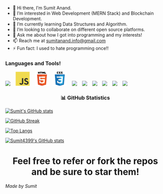 - 👋 Hi there, I’m Sumit Anand.
- 👀 I’m interested in Web Development (MERN Stack) and Blockchain Development.
- 🌱 I’m currently learning Data Structures and Algorithm.
- 💞️ I’m looking to collaborate on different open source platforms.
- 💬 Ask me about how I got into programming and my interests!
- 📫 Reach me at <sumitanand.info@gmail.com>
- ⚡ Fun fact: I used to hate programming once!!

<h3>
    Languages and Tools!
</h3>

[<img width="50px" src="https://user-images.githubusercontent.com/42747200/46140125-da084900-c26d-11e8-8ea7-c45ae6306309.png" />][c++] &nbsp;&nbsp;
[<img width="45px" src="https://raw.githubusercontent.com/devicons/devicon/master/icons/javascript/javascript-original.svg" />][js] &nbsp;&nbsp;
[<img width="45px" src="https://raw.githubusercontent.com/devicons/devicon/master/icons/html5/html5-original-wordmark.svg" />][html] &nbsp;
[<img width="45px" src="https://raw.githubusercontent.com/devicons/devicon/master/icons/css3/css3-original-wordmark.svg" />][css] &nbsp;&nbsp;
[<img width="50px" src="https://cdn.iconscout.com/icon/free/png-512/react-1-282599.png" />][react] &nbsp;&nbsp;
[<img width="50px" src="https://img.icons8.com/color/452/nodejs.png" />][node] &nbsp;&nbsp;
[<img width="50px" src="https://camo.githubusercontent.com/dd4b2422ed3bfc9da88c43d18550375c66f9584327dff7ecc19315ce50b96f07/68747470733a2f2f7777772e766563746f726c6f676f2e7a6f6e652f6c6f676f732f66697265626173652f66697265626173652d69636f6e2e737667" />][firebase] &nbsp;&nbsp;
[<img width="45px" padding="10px" src="https://code.visualstudio.com/assets/images/code-stable-white.png" />][vscode] &nbsp;&nbsp;
[<img width="45px" src="https://cdn.discordapp.com/attachments/873792024682307585/873952168179281960/UHqP0Hyalcn6Tqx5oAAAAASUVORK5CYII.png" />][github] &nbsp;&nbsp;
[<img width="45px" src="https://upload.wikimedia.org/wikipedia/commons/thumb/3/3f/Git_icon.svg/1024px-Git_icon.svg.png" />][git] &nbsp;&nbsp;



<h3 align="center">
   📊 GitHub Statistics
</h3>

[![Sumit's GitHub stats](https://github-readme-stats.vercel.app/api?username=Sumit4399)](https://github.com/anuraghazra/github-readme-stats)

[![GitHub Streak](https://github-readme-streak-stats.herokuapp.com/?user=Sumit4399)](https://git.io/streak-stats)

[![Top Langs](https://github-readme-stats.vercel.app/api/top-langs/?username=Sumit4399)](https://github.com/anuraghazra/github-readme-stats)

<a href="https://quine.sh/profile/Sumit4399"><img src="https://stats.quine.sh/Sumit4399/github" alt="Sumit4399's GitHub stats" width="840px"></a>

<h1 align="center">
    Feel free to refer or fork the repos and be sure to star them!
</h1>

<h6 align="left">
    Made by Sumit
</h6>

[github]: https://github.com/Sumit4399
[vscode]: https://code.visualstudio.com/
[git]: https://git-scm.com/
[js]: https://developer.mozilla.org/en-US/docs/Web/JavaScript
[html]: https://www.w3.org/html/
[css]: https://www.w3schools.com/css/
[react]: https://reactjs.org/
[node]: https://nodejs.org/
[firebase]: https://firebase.google.com/
[c++]: https://www.w3schools.com/CPP/default.asp
<!---
Sumit4399/Sumit4399 is a ✨ special ✨ repository because its `README.md` (this file) appears on your GitHub profile.
You can click the Preview link to take a look at your changes.
--->
